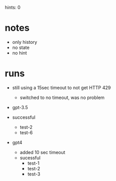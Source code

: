hints: 0

# notes

- only history
- no state
- no hint

# runs

- still using a 15sec timeout to not get HTTP 429
  - switched to no timeout, was no problem

- gpt-3.5
- successful
    - test-2
    - test-6

- gpt4
    - added 10 sec timeout
    - sucessful
      - test-1
      - test-2
      - test-3
